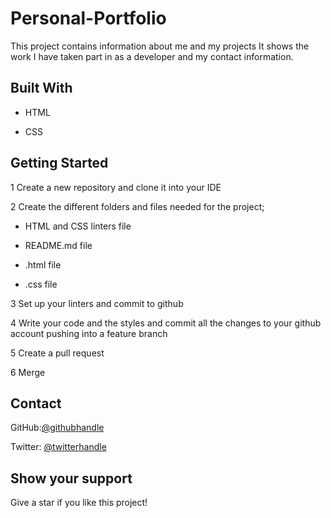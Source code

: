 # Personal-Portfolio

This project contains information about me and my projects It shows the work I have taken part in as a developer and my contact information.

## Built With

* HTML

* CSS

## Getting Started

1 Create a new repository and clone it into your IDE

2 Create the different folders and files needed for the project;

* HTML and CSS linters file

* README.md file

* .html file

* .css file

3 Set up your linters and commit to github

4 Write your code and the styles and commit all the changes to your github account pushing into a feature branch

5 Create a pull request

6 Merge

## Contact

GitHub:[@githubhandle](https://github.com/kemigabocatherine)

Twitter: [@twitterhandle](https://twitter.com/catherinek205)

## Show your support
Give a star if you like this project!
